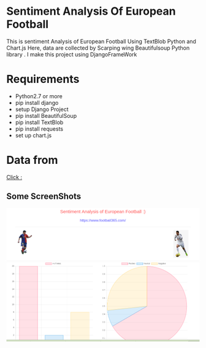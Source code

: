 # Sentiment Analysis Of European Football

This is sentiment Analysis of European Football Using TextBlob Python and Chart.js
Here, data are collected by Scarping wing Beautifulsoup Python library .
I make this project using DjangoFrameWork

# Requirements
* Python2.7 or more
* pip install django
* setup Django Project
* pip install BeautifulSoup
* pip install TextBlob
* pip install  requests
* set up chart.js

# Data from
[Click :](https://www.football365.com/)

## Some ScreenShots
![Images](1.png)
![image2](2.png)
